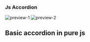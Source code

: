### Js Accordion

![preview-1](https://i.ibb.co/hcSd9mn/Screenshot-2.png)
![preview-2](https://i.ibb.co/hRpyPBy/Screenshot-3.png)

## Basic accordion in pure js
